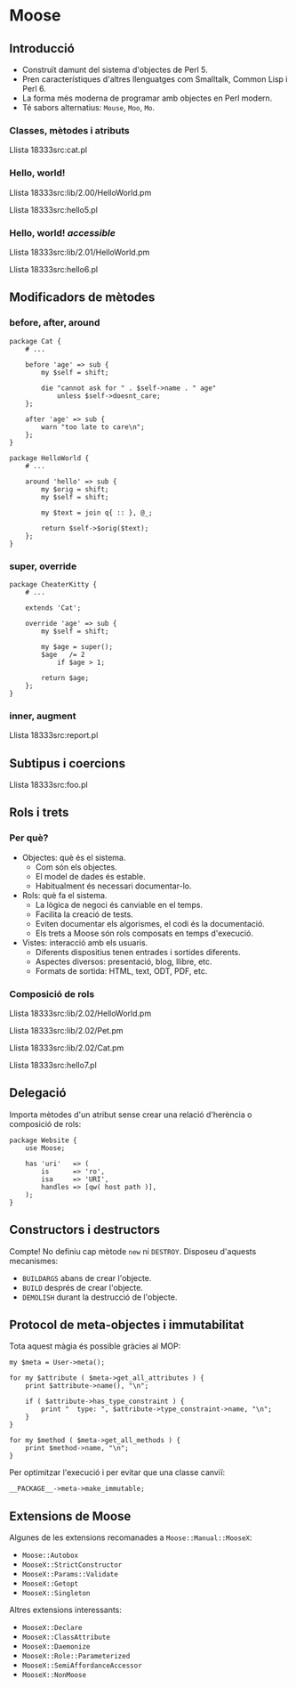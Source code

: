 # Moose #
## Introducció ##

*   Construït damunt del sistema d'objectes de Perl 5.
*   Pren característiques d'altres llenguatges com Smalltalk, Common Lisp i Perl 6.
*   La forma més moderna de programar amb objectes en Perl modern.
*   Té sabors alternatius: `Mouse`, `Moo`, `Mo`.

### Classes, mètodes i atributs ###

Llista 18333src:cat.pl

### Hello, world! ###

Llista 18333src:lib/2.00/HelloWorld.pm

Llista 18333src:hello5.pl

### Hello, world! _accessible_ ###

Llista 18333src:lib/2.01/HelloWorld.pm

Llista 18333src:hello6.pl

## Modificadors de mètodes ##

### before, after, around ###

    package Cat {
        # ...

        before 'age' => sub {
            my $self = shift;

            die "cannot ask for " . $self->name . " age"
                unless $self->doesnt_care;
        };

        after 'age' => sub {
            warn "too late to care\n";
        };
    }

    package HelloWorld {
        # ...

        around 'hello' => sub {
            my $orig = shift;
            my $self = shift;

            my $text = join q{ :: }, @_;

            return $self->$orig($text);
        };
    }

### super, override ###

    package CheaterKitty {
        # ...

        extends 'Cat';

        override 'age' => sub {
            my $self = shift;

            my $age = super();
            $age   /= 2
                if $age > 1;

            return $age;
        };
    }

### inner, augment ###

Llista 18333src:report.pl

## Subtipus i coercions ##

Llista 18333src:foo.pl

## Rols i trets ##

### Per què? ###

*   Objectes: què és el sistema.
    *   Com són els objectes.
    *   El model de dades és estable.
    *   Habitualment és necessari documentar-lo.
*   Rols: què fa el sistema.
    *   La lògica de negoci és canviable en el temps.
    *   Facilita la creació de tests.
    *   Eviten documentar els algorismes, el codi és la documentació.
    *   Els trets a Moose són rols composats en temps d'execució.
*   Vistes: interacció amb els usuaris.
    *   Diferents dispositius tenen entrades i sortides diferents.
    *   Aspectes diversos: presentació, blog, llibre, etc.
    *   Formats de sortida: HTML, text, ODT, PDF, etc.

### Composició de rols ###

Llista 18333src:lib/2.02/HelloWorld.pm

Llista 18333src:lib/2.02/Pet.pm

Llista 18333src:lib/2.02/Cat.pm

Llista 18333src:hello7.pl

## Delegació ##

Importa mètodes d'un atribut sense crear una relació d'herència o composició de rols:

    package Website {
        use Moose;

        has 'uri'   => (
            is      => 'ro',
            isa     => 'URI',
            handles => [qw( host path )],
        );
    }

## Constructors i destructors ##

Compte! No definiu cap mètode `new` ni `DESTROY`. Disposeu d'aquests mecanismes:

*   `BUILDARGS` abans de crear l'objecte.
*   `BUILD` després de crear l'objecte.
*   `DEMOLISH` durant la destrucció de l'objecte.

## Protocol de meta-objectes i immutabilitat ##

Tota aquest màgia és possible gràcies al MOP:

    my $meta = User->meta();
       
    for my $attribute ( $meta->get_all_attributes ) {
        print $attribute->name(), "\n";

        if ( $attribute->has_type_constraint ) {
            print "  type: ", $attribute->type_constraint->name, "\n";
        }
    }
         
    for my $method ( $meta->get_all_methods ) {
        print $method->name, "\n";
    }

Per optimitzar l'execució i per evitar que una classe canviï:

    __PACKAGE__->meta->make_immutable;

## Extensions de Moose ##

Algunes de les extensions recomanades a `Moose::Manual::MooseX`:

*   `Moose::Autobox`
*   `MooseX::StrictConstructor`
*   `MooseX::Params::Validate`
*   `MooseX::Getopt`
*   `MooseX::Singleton`

Altres extensions interessants:

*   `MooseX::Declare`
*   `MooseX::ClassAttribute`
*   `MooseX::Daemonize`
*   `MooseX::Role::Parameterized`
*   `MooseX::SemiAffordanceAccessor`
*   `MooseX::NonMoose`


